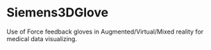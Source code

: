 # Siemens3DGlove
Use of Force feedback gloves in Augmented/Virtual/Mixed reality for medical data visualizing.
